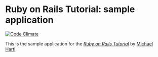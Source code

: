 # Ruby on Rails Tutorial: sample application

[![Code Climate](https://codeclimate.com/github/quilligana/sample_app.png)](https://codeclimate.com/github/quilligana/sample_app)

This is the sample application for
the [*Ruby on Rails Tutorial*](http://railstutorial.org/)
by [Michael Hartl](http://michaelhartl.com/).